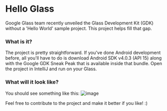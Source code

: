 Hello Glass
============
Google Glass team recently unveiled the Glass Development Kit (GDK) without a 'Hello World' sample project. This project helps fill that gap.

### What is it? 
The project is pretty straightforward. If you've done Android development before, all you'll have to do is download Android SDK v4.0.3 (API 15) along with the Google GDK Sneak Peak that is available inside that bundle. Open the project in IntelliJ and run on your Glass.

### What will it look like?
You should see something like this: 
![image](https://lh6.googleusercontent.com/-sdZIouRZYJ4/UppGEze2HGI/AAAAAAAABWI/pXUx5C_1bz4/w958-h539-no/20131130_150801_317_x.jpg)

Feel free to contribute to the project and make it better if you like! :)
